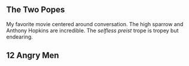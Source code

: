 
## The Two Popes
My favorite movie centered around conversation. The high sparrow and Anthony Hopkins are incredible. The *selfless preist* trope is tropey but endearing.

## 12 Angry Men
